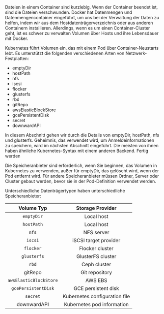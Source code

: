 Dateien in einem Container sind kurzlebig. Wenn der Container beendet ist, sind die Dateien verschwunden. Docker hat Datenmengen und Datenmengencontainer eingeführt, um uns bei der Verwaltung der Daten zu helfen, indem wir aus dem Hostdatenträgerverzeichnis oder aus anderen Containern installieren. Allerdings, wenn es um einen Container-Cluster geht, ist es schwer zu verwalten Volumen über Hosts und ihre Lebensdauer mit Docker.

Kubernetes führt Volumen ein, das mit einem Pod über Container-Neustarts lebt. Es unterstützt die folgenden verschiedenen Arten von Netzwerk-Festplatten:

* emptyDir
* hostPath
* nfs
* iscsi
* flocker
* glusterfs
* rbd
* gitRepo
* awsElasticBlockStore
* gcePersistentDisk
* secret
* downwardAPI

In diesem Abschnitt gehen wir durch die Details von emptyDir, hostPath, nfs und glusterfs. Geheimnis, das verwendet wird, um Anmeldeinformationen zu speichern, wird im nächsten Abschnitt eingeführt. Die meisten von ihnen haben ähnliche Kubernetes-Syntax mit einem anderen Backend.
Fertig werden

Die Speicheranbieter sind erforderlich, wenn Sie beginnen, das Volumen in Kubernetes zu verwenden, außer für emptyDir, das gelöscht wird, wenn der Pod entfernt wird. Für andere Speicheranbieter müssen Ordner, Server oder Cluster gebaut werden, bevor sie in der Pod-Definition verwendet werden.

Unterschiedliche Datenträgertypen haben unterschiedliche Speicheranbieter:

|Volume Typ|Storage Provider|
| :---: | :---: |
|`emptyDir`|Local host|
|`hostPath`|Local host|
|`nfs`|NFS server|
|`iscsi`|iSCSI target provider|
|`flocker`|Flocker cluster|
|`glusterfs`|GlusterFS cluster|
|`rbd`|Ceph cluster|
| gitRepo |Git repository|
|`awsElasticBlockStore`|AWS EBS|
|`gcePersistentDisk`|GCE persistent disk|
|`secret`|Kubernetes configuration file|
|downwardAPI|Kubernetes pod information|
